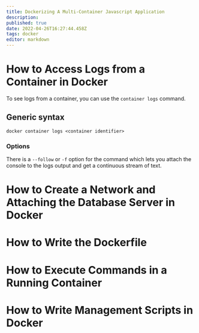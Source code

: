 ```yaml
---
title: Dockerizing A Multi-Container Javascript Application
description: 
published: true
date: 2022-04-26T16:27:44.458Z
tags: docker
editor: markdown
---
```


# How to Access Logs from a Container in Docker
To see logs from a container, you can use the `container logs` command. 
## Generic syntax
`docker container logs <container identifier>`
### Options
There is a `--follow` or `-f` option for the command which lets you attach the console to the logs output and get a continuous stream of text.
# How to Create a Network and Attaching the Database Server in Docker
# How to Write the Dockerfile
# How to Execute Commands in a Running Container
# How to Write Management Scripts in Docker